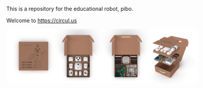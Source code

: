 This is a repository for the educational robot, pibo.

Welcome to https://circul.us

![bg](bg.png)

<!---
themakerrobot/themakerrobot is a ✨ special ✨ repository because its `README.md` (this file) appears on your GitHub profile.
You can click the Preview link to take a look at your changes.
--->
